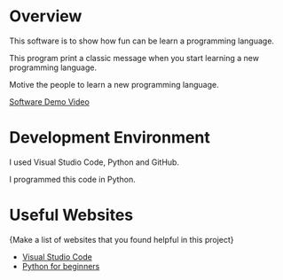 # Overview

This software is to show how fun can be learn a programming language.

This program print a classic message when you start learning a new programming language.

Motive the people to learn a new programming language.

[Software Demo Video](http://youtube.link.goes.here)

# Development Environment

I used Visual Studio Code, Python and GitHub.

I programmed this code in Python.

# Useful Websites

{Make a list of websites that you found helpful in this project}
* [Visual Studio Code](https://code.visualstudio.com/download)
* [Python for beginners](https://learn.microsoft.com/es-es/training/paths/beginner-python/)